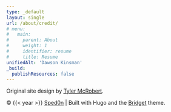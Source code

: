 ```yaml
---
type: _default
layout: single
url: /about/credit/
# menu:
#   main:
#     parent: About
#     weight: 1
#     identifier: resume
#     title: Resume
unifiedAlt: 'Dawson Kinsman'
_build:
  publishResources: false
---
```


Original site design by <u>[Tyler McRobert](https://tylermcrobert.com)</u>. 

&copy; {{< year >}} <u>[Sped0n](https://github.com/Sped0n)</u> | Built with Hugo and the <u>[Bridget](https://github.com/Sped0n/bridget)</u> theme.
